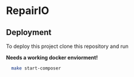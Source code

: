 
# RepairIO


## Deployment

To deploy this project clone this repository and run

**Needs a working docker enviorment!**

```bash
  make start-composer
```

